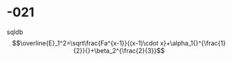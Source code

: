 # -021
sqldb
$$\overline{E}_1^2=\sqrt\frac{Fa^{x-1}}{(x-1)\cdot x}+\alpha_1{}^{\frac{1}{2}}{}+\beta_2^{\frac{2}{3}}$$
